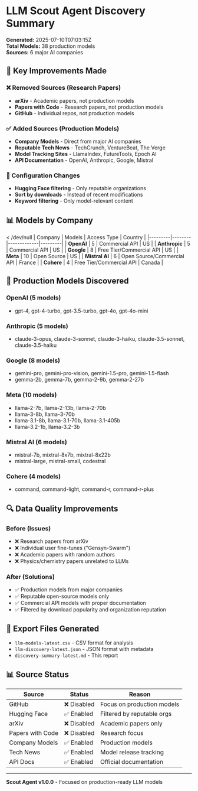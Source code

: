 # LLM Scout Agent Discovery Summary

**Generated:** 2025-07-10T07:03:15Z  
**Total Models:** 38 production models  
**Sources:** 6 major AI companies  

## 🎯 Key Improvements Made

### ❌ Removed Sources (Research Papers)
- **arXiv** - Academic papers, not production models
- **Papers with Code** - Research papers, not production models  
- **GitHub** - Individual repos, not production models

### ✅ Added Sources (Production Models)
- **Company Models** - Direct from major AI companies
- **Reputable Tech News** - TechCrunch, VentureBeat, The Verge
- **Model Tracking Sites** - LlamaIndex, FutureTools, Epoch AI
- **API Documentation** - OpenAI, Anthropic, Google, Mistral

### 🔧 Configuration Changes
- **Hugging Face filtering** - Only reputable organizations
- **Sort by downloads** - Instead of recent modifications
- **Keyword filtering** - Only model-relevant content

## 📊 Models by Company

 < /dev/null |  Company | Models | Access Type | Country |
|---------|--------|-------------|---------|
| **OpenAI** | 5 | Commercial API | US |
| **Anthropic** | 5 | Commercial API | US |
| **Google** | 8 | Free Tier/Commercial API | US |
| **Meta** | 10 | Open Source | US |
| **Mistral AI** | 6 | Open Source/Commercial API | France |
| **Cohere** | 4 | Free Tier/Commercial API | Canada |

## 🚀 Production Models Discovered

### OpenAI (5 models)
- gpt-4, gpt-4-turbo, gpt-3.5-turbo, gpt-4o, gpt-4o-mini

### Anthropic (5 models)
- claude-3-opus, claude-3-sonnet, claude-3-haiku, claude-3.5-sonnet, claude-3.5-haiku

### Google (8 models)
- gemini-pro, gemini-pro-vision, gemini-1.5-pro, gemini-1.5-flash
- gemma-2b, gemma-7b, gemma-2-9b, gemma-2-27b

### Meta (10 models)
- llama-2-7b, llama-2-13b, llama-2-70b
- llama-3-8b, llama-3-70b
- llama-3.1-8b, llama-3.1-70b, llama-3.1-405b
- llama-3.2-1b, llama-3.2-3b

### Mistral AI (6 models)
- mistral-7b, mixtral-8x7b, mixtral-8x22b
- mistral-large, mistral-small, codestral

### Cohere (4 models)
- command, command-light, command-r, command-r-plus

## 🔍 Data Quality Improvements

### Before (Issues)
- ❌ Research papers from arXiv
- ❌ Individual user fine-tunes ("Gensyn-Swarm")
- ❌ Academic papers with random authors
- ❌ Physics/chemistry papers unrelated to LLMs

### After (Solutions)
- ✅ Production models from major companies
- ✅ Reputable open-source models only
- ✅ Commercial API models with proper documentation
- ✅ Filtered by download popularity and organization reputation

## 📁 Export Files Generated

- `llm-models-latest.csv` - CSV format for analysis
- `llm-discovery-latest.json` - JSON format with metadata
- `discovery-summary-latest.md` - This report

## 📊 Source Status

| Source | Status | Reason |
|--------|--------|--------|
| GitHub | ❌ Disabled | Focus on production models |
| Hugging Face | ✅ Enabled | Filtered by reputable orgs |
| arXiv | ❌ Disabled | Academic papers only |
| Papers with Code | ❌ Disabled | Research focus |
| Company Models | ✅ Enabled | Production models |
| Tech News | ✅ Enabled | Model release tracking |
| API Docs | ✅ Enabled | Official documentation |

---

**Scout Agent v1.0.0** - Focused on production-ready LLM models
